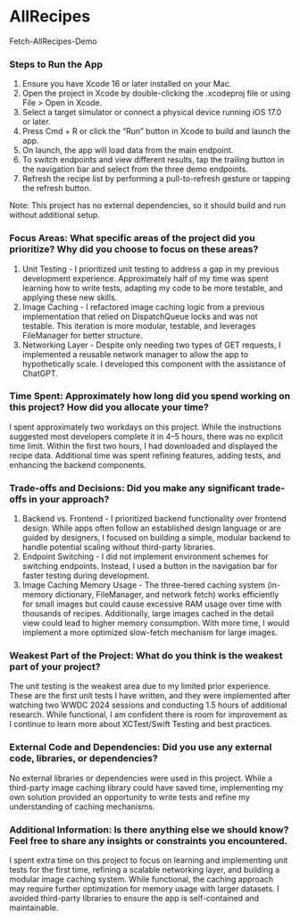 # AllRecipes
Fetch-AllRecipes-Demo
### Steps to Run the App
1.	Ensure you have Xcode 16 or later installed on your Mac.
2.	Open the project in Xcode by double-clicking the .xcodeproj file or using File > Open in Xcode.
3.	Select a target simulator or connect a physical device running iOS 17.0 or later.
4.	Press Cmd + R or click the “Run” button in Xcode to build and launch the app.
5.	On launch, the app will load data from the main endpoint.
6.	To switch endpoints and view different results, tap the trailing button in the navigation bar and select from the three demo endpoints.
7.	Refresh the recipe list by performing a pull-to-refresh gesture or tapping the refresh button.

Note: This project has no external dependencies, so it should build and run without additional setup.

### Focus Areas: What specific areas of the project did you prioritize? Why did you choose to focus on these areas?
1.	Unit Testing - I prioritized unit testing to address a gap in my previous development experience. Approximately half of my time was spent learning how to write tests, adapting my code to be more testable, and applying these new skills.
2.	Image Caching - I refactored image caching logic from a previous implementation that relied on DispatchQueue locks and was not testable. This iteration is more modular, testable, and leverages FileManager for better structure.
3.	Networking Layer - Despite only needing two types of GET requests, I implemented a reusable network manager to allow the app to hypothetically scale. I developed this component with the assistance of ChatGPT.

### Time Spent: Approximately how long did you spend working on this project? How did you allocate your time?
I spent approximately two workdays on this project. While the instructions suggested most developers complete it in 4–5 hours, there was no explicit time limit. Within the first two hours, I had downloaded and displayed the recipe data. Additional time was spent refining features, adding tests, and enhancing the backend components.

### Trade-offs and Decisions: Did you make any significant trade-offs in your approach?
1.	Backend vs. Frontend - I prioritized backend functionality over frontend design. While apps often follow an established design language or are guided by designers, I focused on building a simple, modular backend to handle potential scaling without third-party libraries.
2.	Endpoint Switching - I did not implement environment schemes for switching endpoints. Instead, I used a button in the navigation bar for faster testing during development.
3.	Image Caching Memory Usage - The three-tiered caching system (in-memory dictionary, FileManager, and network fetch) works efficiently for small images but could cause excessive RAM usage over time with thousands of recipes. Additionally, large images cached in the detail view could lead to higher memory consumption. With more time, I would implement a more optimized slow-fetch mechanism for large images.

### Weakest Part of the Project: What do you think is the weakest part of your project?
The unit testing is the weakest area due to my limited prior experience. These are the first unit tests I have written, and they were implemented after watching two WWDC 2024 sessions and conducting 1.5 hours of additional research. While functional, I am confident there is room for improvement as I continue to learn more about XCTest/Swift Testing and best practices.

### External Code and Dependencies: Did you use any external code, libraries, or dependencies?
No external libraries or dependencies were used in this project. While a third-party image caching library could have saved time, implementing my own solution provided an opportunity to write tests and refine my understanding of caching mechanisms.

### Additional Information: Is there anything else we should know? Feel free to share any insights or constraints you encountered.
I spent extra time on this project to focus on learning and implementing unit tests for the first time, refining a scalable networking layer, and building a modular image caching system. While functional, the caching approach may require further optimization for memory usage with larger datasets. I avoided third-party libraries to ensure the app is self-contained and maintainable.


